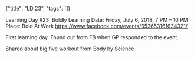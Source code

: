{"title": "LD 23", "tags": []}

Learning Day #23: Boldly Learning
Date: Friday, July 6, 2018, 7 PM – 10 PM
Place: Bold At Work
https://www.facebook.com/events/653653161634321/

First learning day. Found out from FB when GP responded to the event.

Shared about big five workout from Body by Science
